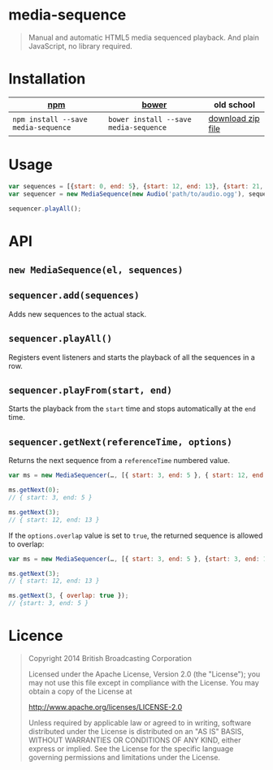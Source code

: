 # media-sequence

> Manual and automatic HTML5 media sequenced playback. And plain JavaScript, no library required.

# Installation

<table>
  <thead>
    <tr>
      <th><a href="https://npmjs.org/">npm</a></th>
      <th><a href="https://github.com/bower/bower">bower</a></th>
      <th>old school</th>
    </tr>
  </thead>
  <tbody>
    <tr>
      <td><code>npm install --save media-sequence</code></td>
      <td><code>bower install --save media-sequence</code></td>
      <td><a href="https://github.com/oncletom/media-sequence/archive/master.zip">download zip file</a></td>
    </tr>
  </tbody>
</table>

# Usage

```js
var sequences = [{start: 0, end: 5}, {start: 12, end: 13}, {start: 21, end: 31}];
var sequencer = new MediaSequence(new Audio('path/to/audio.ogg'), sequences);

sequencer.playAll();
```

# API

## `new MediaSequence(el, sequences)`

## `sequencer.add(sequences)`

Adds new sequences to the actual stack.

## `sequencer.playAll()`

Registers event listeners and starts the playback of all the sequences in a row.

## `sequencer.playFrom(start, end)`

Starts the playback from the `start` time and stops automatically at the `end` time.

## `sequencer.getNext(referenceTime, options)`

Returns the next sequence from a `referenceTime` numbered value.

```js
var ms = new MediaSequencer(…, [{ start: 3, end: 5 }, { start: 12, end: 13 }]);

ms.getNext(0);
// { start: 3, end: 5 }

ms.getNext(3);
// { start: 12, end: 13 }
```

If the `options.overlap` value is set to `true`, the returned sequence is allowed to overlap:

```js
var ms = new MediaSequencer(…, [{ start: 3, end: 5 }, {start: 3, end: 10 }, { start: 12, end: 13 }]);

ms.getNext(3);
// { start: 12, end: 13 }

ms.getNext(3, { overlap: true });
// {start: 3, end: 5 }
```

# Licence

> Copyright 2014 British Broadcasting Corporation
>
> Licensed under the Apache License, Version 2.0 (the "License"); you may not use this file except in compliance with the License. You may obtain a copy of the License at
>
> http://www.apache.org/licenses/LICENSE-2.0
>
> Unless required by applicable law or agreed to in writing, software distributed under the License is distributed on an "AS IS" BASIS, WITHOUT WARRANTIES OR CONDITIONS OF ANY KIND, either express or implied. See the License for the specific language governing permissions and limitations under the License.